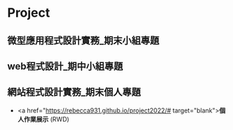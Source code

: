 # Project
## 微型應用程式設計實務_期末小組專題

## web程式設計_期中小組專題

## 網站程式設計實務_期末個人專題

- <a href="https://rebecca931.github.io/project2022/# target="blank"><B>個人作業展示</B> (RWD)</a> <BR>



